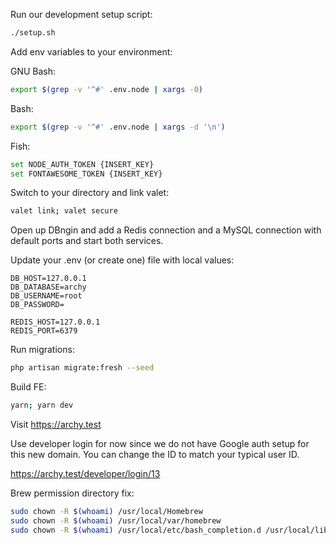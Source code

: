 Run our development setup script:

```bash
./setup.sh
```

Add env variables to your environment:

GNU Bash:
```bash
export $(grep -v '^#' .env.node | xargs -0)
```

Bash:
```bash
export $(grep -v '^#' .env.node | xargs -d '\n')
```

Fish:
```bash
set NODE_AUTH_TOKEN {INSERT_KEY}
set FONTAWESOME_TOKEN {INSERT_KEY}
```
Switch to your directory and link valet:

```bash
valet link; valet secure
```

Open up DBngin and add a Redis connection and a MySQL connection with default ports
and start both services.

Update your .env (or create one) file with local values:

```dotenv
DB_HOST=127.0.0.1
DB_DATABASE=archy
DB_USERNAME=root
DB_PASSWORD=

REDIS_HOST=127.0.0.1
REDIS_PORT=6379
```

Run migrations:

```bash
php artisan migrate:fresh --seed
```

Build FE:

```bash
yarn; yarn dev
```

Visit https://archy.test

Use developer login for now since we do not have Google auth setup for this new domain. 
You can change the ID to match your typical user ID.

https://archy.test/developer/login/13


Brew permission directory fix:
```bash
sudo chown -R $(whoami) /usr/local/Homebrew
sudo chown -R $(whoami) /usr/local/var/homebrew
sudo chown -R $(whoami) /usr/local/etc/bash_completion.d /usr/local/lib/pkgconfig /usr/local/share/aclocal /usr/local/share/doc /usr/local/share/info /usr/local/share/locale /usr/local/share/man /usr/local/share/man/man1 /usr/local/share/man/man3 /usr/local/share/man/man5 /usr/local/share/man/man7 /usr/local/share/man/man8 /usr/local/share/zsh /usr/local/share/zsh/site-functions /usr/local/var/log /usr/local/Cellar /usr/local/lib
```
